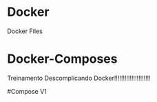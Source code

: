 # Docker
Docker Files

# Docker-Composes

Treinamento Descomplicando Docker!!!!!!!!!!!!!!!!!!!!!

#Compose
V1


